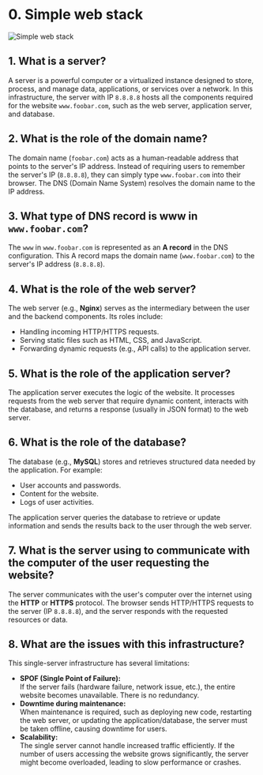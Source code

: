 # 0. Simple web stack

![Simple web stack](../holbertonschool-system_engineering-devops/web_infrastructure_design/images/0.%20Simple%20web%20stack.jpeg)

## 1. What is a server?

A server is a powerful computer or a virtualized instance designed to store, process, and manage data, applications, or services over a network. In this infrastructure, the server with IP `8.8.8.8` hosts all the components required for the website `www.foobar.com`, such as the web server, application server, and database.

## 2. What is the role of the domain name?

The domain name (`foobar.com`) acts as a human-readable address that points to the server's IP address. Instead of requiring users to remember the server's IP (`8.8.8.8`), they can simply type `www.foobar.com` into their browser. The DNS (Domain Name System) resolves the domain name to the IP address.

## 3. What type of DNS record is www in `www.foobar.com`?

The `www` in `www.foobar.com` is represented as an **A record** in the DNS configuration. This A record maps the domain name (`www.foobar.com`) to the server's IP address (`8.8.8.8`).

## 4. What is the role of the web server?

The web server (e.g., **Nginx**) serves as the intermediary between the user and the backend components. Its roles include:

- Handling incoming HTTP/HTTPS requests.
- Serving static files such as HTML, CSS, and JavaScript.
- Forwarding dynamic requests (e.g., API calls) to the application server.

## 5. What is the role of the application server?

The application server executes the logic of the website. It processes requests from the web server that require dynamic content, interacts with the database, and returns a response (usually in JSON format) to the web server.

## 6. What is the role of the database?

The database (e.g., **MySQL**) stores and retrieves structured data needed by the application. For example:

- User accounts and passwords.
- Content for the website.
- Logs of user activities.

The application server queries the database to retrieve or update information and sends the results back to the user through the web server.

## 7. What is the server using to communicate with the computer of the user requesting the website?

The server communicates with the user's computer over the internet using the **HTTP** or **HTTPS** protocol. The browser sends HTTP/HTTPS requests to the server (IP `8.8.8.8`), and the server responds with the requested resources or data.

## 8. What are the issues with this infrastructure?

This single-server infrastructure has several limitations:

- **SPOF (Single Point of Failure):**  
  If the server fails (hardware failure, network issue, etc.), the entire website becomes unavailable. There is no redundancy.
- **Downtime during maintenance:**  
  When maintenance is required, such as deploying new code, restarting the web server, or updating the application/database, the server must be taken offline, causing downtime for users.
- **Scalability:**  
  The single server cannot handle increased traffic efficiently. If the number of users accessing the website grows significantly, the server might become overloaded, leading to slow performance or crashes.
